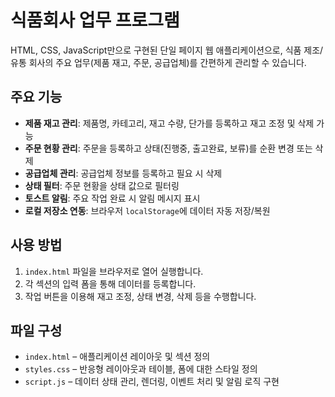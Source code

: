 # 식품회사 업무 프로그램

HTML, CSS, JavaScript만으로 구현된 단일 페이지 웹 애플리케이션으로, 식품 제조/유통 회사의 주요 업무(제품 재고, 주문, 공급업체)를 간편하게 관리할 수 있습니다.

## 주요 기능
- **제품 재고 관리**: 제품명, 카테고리, 재고 수량, 단가를 등록하고 재고 조정 및 삭제 가능
- **주문 현황 관리**: 주문을 등록하고 상태(진행중, 출고완료, 보류)를 순환 변경 또는 삭제
- **공급업체 관리**: 공급업체 정보를 등록하고 필요 시 삭제
- **상태 필터**: 주문 현황을 상태 값으로 필터링
- **토스트 알림**: 주요 작업 완료 시 알림 메시지 표시
- **로컬 저장소 연동**: 브라우저 `localStorage`에 데이터 자동 저장/복원

## 사용 방법
1. `index.html` 파일을 브라우저로 열어 실행합니다.
2. 각 섹션의 입력 폼을 통해 데이터를 등록합니다.
3. 작업 버튼을 이용해 재고 조정, 상태 변경, 삭제 등을 수행합니다.

## 파일 구성
- `index.html` – 애플리케이션 레이아웃 및 섹션 정의
- `styles.css` – 반응형 레이아웃과 테이블, 폼에 대한 스타일 정의
- `script.js` – 데이터 상태 관리, 렌더링, 이벤트 처리 및 알림 로직 구현
